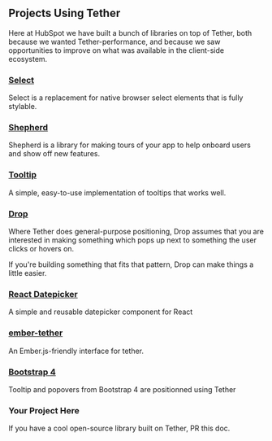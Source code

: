 ## Projects Using Tether

Here at HubSpot we have built a bunch of libraries on top of Tether,
both because we wanted Tether-performance, and because we saw opportunities
to improve on what was available in the client-side ecosystem.

### [Select](http://github.hubspot.com/select/docs/welcome)

Select is a replacement for native browser select elements that is fully stylable.

### [Shepherd](http://github.hubspot.com/shepherd/docs/welcome)

Shepherd is a library for making tours of your app to help onboard users and show off
new features.

### [Tooltip](http://github.hubspot.com/tooltip/docs/welcome)

A simple, easy-to-use implementation of tooltips that works well.

### [Drop](http://github.hubspot.com/drop/docs/welcome)

Where Tether does general-purpose positioning, Drop assumes that you are interested
in making something which pops up next to something the user clicks or hovers on.

If you're building something that fits that pattern, Drop can make things a little easier.

### [React Datepicker](https://github.com/Hacker0x01/react-datepicker)

A simple and reusable datepicker component for React

### [ember-tether](https://github.com/yapplabs/ember-tether)

An Ember.js-friendly interface for tether.

### [Bootstrap 4](http://getbootstrap.com/)

Tooltip and popovers from Bootstrap 4 are positionned using Tether

### Your Project Here

If you have a cool open-source library built on Tether, PR this doc.
